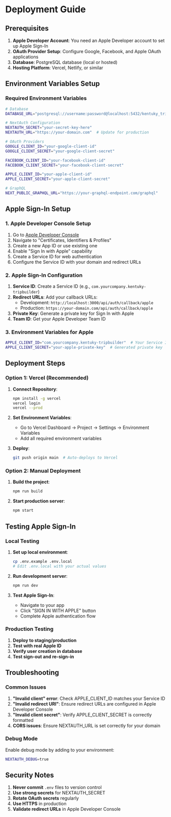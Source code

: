 # Deployment Guide

## Prerequisites

1. **Apple Developer Account**: You need an Apple Developer account to set up Apple Sign-In
2. **OAuth Provider Setup**: Configure Google, Facebook, and Apple OAuth applications
3. **Database**: PostgreSQL database (local or hosted)
4. **Hosting Platform**: Vercel, Netlify, or similar

## Environment Variables Setup

### Required Environment Variables

```bash
# Database
DATABASE_URL="postgresql://username:password@localhost:5432/kentuky_tripbuilder"

# NextAuth Configuration
NEXTAUTH_SECRET="your-secret-key-here"
NEXTAUTH_URL="https://your-domain.com"  # Update for production

# OAuth Providers
GOOGLE_CLIENT_ID="your-google-client-id"
GOOGLE_CLIENT_SECRET="your-google-client-secret"

FACEBOOK_CLIENT_ID="your-facebook-client-id"
FACEBOOK_CLIENT_SECRET="your-facebook-client-secret"

APPLE_CLIENT_ID="your-apple-client-id"
APPLE_CLIENT_SECRET="your-apple-client-secret"

# GraphQL
NEXT_PUBLIC_GRAPHQL_URL="https://your-graphql-endpoint.com/graphql"
```

## Apple Sign-In Setup

### 1. Apple Developer Console Setup

1. Go to [Apple Developer Console](https://developer.apple.com/account/)
2. Navigate to "Certificates, Identifiers & Profiles"
3. Create a new App ID or use existing one
4. Enable "Sign In with Apple" capability
5. Create a Service ID for web authentication
6. Configure the Service ID with your domain and redirect URLs

### 2. Apple Sign-In Configuration

1. **Service ID**: Create a Service ID (e.g., `com.yourcompany.kentuky-tripbuilder`)
2. **Redirect URLs**: Add your callback URLs:
   - Development: `http://localhost:3000/api/auth/callback/apple`
   - Production: `https://your-domain.com/api/auth/callback/apple`
3. **Private Key**: Generate a private key for Sign In with Apple
4. **Team ID**: Get your Apple Developer Team ID

### 3. Environment Variables for Apple

```bash
APPLE_CLIENT_ID="com.yourcompany.kentuky-tripbuilder"  # Your Service ID
APPLE_CLIENT_SECRET="your-apple-private-key"  # Generated private key
```

## Deployment Steps

### Option 1: Vercel (Recommended)

1. **Connect Repository**:
   ```bash
   npm install -g vercel
   vercel login
   vercel --prod
   ```

2. **Set Environment Variables**:
   - Go to Vercel Dashboard → Project → Settings → Environment Variables
   - Add all required environment variables

3. **Deploy**:
   ```bash
   git push origin main  # Auto-deploys to Vercel
   ```

### Option 2: Manual Deployment

1. **Build the project**:
   ```bash
   npm run build
   ```

2. **Start production server**:
   ```bash
   npm start
   ```

## Testing Apple Sign-In

### Local Testing

1. **Set up local environment**:
   ```bash
   cp .env.example .env.local
   # Edit .env.local with your actual values
   ```

2. **Run development server**:
   ```bash
   npm run dev
   ```

3. **Test Apple Sign-In**:
   - Navigate to your app
   - Click "SIGN IN WITH APPLE" button
   - Complete Apple authentication flow

### Production Testing

1. **Deploy to staging/production**
2. **Test with real Apple ID**
3. **Verify user creation in database**
4. **Test sign-out and re-sign-in**

## Troubleshooting

### Common Issues

1. **"Invalid client" error**: Check APPLE_CLIENT_ID matches your Service ID
2. **"Invalid redirect URI"**: Ensure redirect URLs are configured in Apple Developer Console
3. **"Invalid client secret"**: Verify APPLE_CLIENT_SECRET is correctly formatted
4. **CORS issues**: Ensure NEXTAUTH_URL is set correctly for your domain

### Debug Mode

Enable debug mode by adding to your environment:
```bash
NEXTAUTH_DEBUG=true
```

## Security Notes

1. **Never commit** `.env` files to version control
2. **Use strong secrets** for NEXTAUTH_SECRET
3. **Rotate OAuth secrets** regularly
4. **Use HTTPS** in production
5. **Validate redirect URLs** in Apple Developer Console
